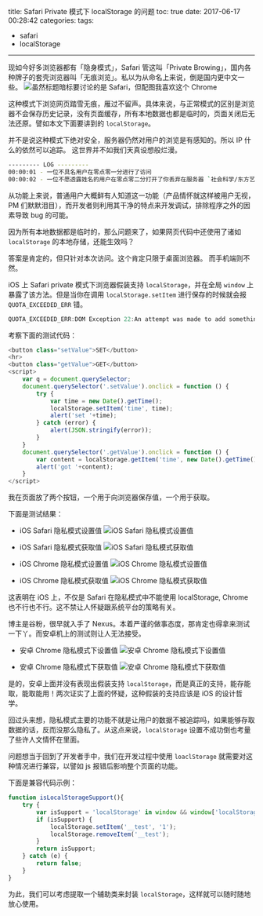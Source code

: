 title: Safari Private 模式下 localStorage 的问题
toc: true
date: 2017-06-17 00:28:42
categories:
tags:
- safari
- localStorage
---

现如今好多浏览器都有「隐身模式」，Safari 管这叫「Private Browing」，国内各种牌子的套壳浏览器叫「无痕浏览」。私以为从命名上来说，倒是国内更中文一些。
![虽然标题暗标要讨论的是 Safari，但配图我喜欢这个 Chrome ](chrome-incognito.jpg)
<!-- more -->

这种模式下浏览网页踏雪无痕，雁过不留声。具体来说，与正常模式的区别是浏览器不会保存历史记录，没有页面缓存，所有本地数据也都是临时的，页面关闭后无法还原。譬如本文下面要讲到的 `localStorage`。

<aside class="caution">
并不是说这种模式下绝对安全，服务器仍然对用户的浏览是有感知的。所以 IP 什么的依然可以追踪。
这世界并不如我们天真设想般烂漫。
</aside>  

```bash
--------- LOG ---------
00:00:01 - 一位不具名用户在零点零一分进行了访问
00:00:02 - 一位不愿透露姓名的用户在零点零二分打开了你丢弃在服务器 `社会科学/东方艺术鉴赏/东瀛国浮世绘` 中的资源 `ae2bx86.jpg`
```

从功能上来说，普通用户大概鲜有人知道这一功能（产品情怀就这样被用户无视，PM 们默默泪目），而开发者则利用其干净的特点来开发调试，排除程序之外的因素导致 bug 的可能。

因为所有本地数据都是临时的，那么问题来了，如果网页代码中还使用了诸如 `localStorage` 的本地存储，还能生效吗？

答案是肯定的，但只针对本次访问。这个肯定只限于桌面浏览器。 而手机端则不然。

iOS 上 Safari private 模式下浏览器假装支持 `localStorage`，并在全局 `window` 上暴露了该方法。但是当你在调用 `localStorage.setItem` 进行保存的时候就会报 `QUOTA_EXCEEDED_ERR` 错。

```js
QUOTA_EXCEEDED_ERR:DOM Exception 22:An attempt was made to add something to storage...
```

考察下面的测试代码：

```js
<button class="setValue">SET</button>
<hr>
<button class="getValue">GET</button>
<script>
    var q = document.querySelector;
    document.querySelector('.setValue').onclick = function () {
        try {
            var time = new Date().getTime();
            localStorage.setItem('time', time);
            alert('set '+time);
        } catch (error) {
            alert(JSON.stringify(error));
        }
    }
    document.querySelector('.getValue').onclick = function () {
        var content = localStorage.getItem('time', new Date().getTime());
        alert('got '+content);
    }
</script>
```

我在页面放了两个按钮，一个用于向浏览器保存值，一个用于获取。

下面是测试结果：

- iOS Safari 隐私模式设置值
![iOS Safari 隐私模式设置值](ios-safari-set.png)

- iOS Safari 隐私模式获取值
![iOS Safari 隐私模式获取值](ios-safari-get.png)

- iOS Chrome 隐私模式设置值
![iOS Chrome 隐私模式设置值](ios-chrome-get.png)

- iOS Chrome 隐私模式获取值
![iOS Chrome 隐私模式获取值](ios-chrome-get.png)

这表明在 iOS 上，不仅是 Safari 在隐私模式中不能使用 localStorage, Chrome 也不行也不行。这不禁让人怀疑跟系统平台的策略有关。

博主是谷粉，很早就入手了 Nexus。本着严谨的做事态度，那肯定也得拿来测试一下丫。而安卓机上的测试则让人无法接受。

- 安卓 Chrome 隐私模式下设置值
![安卓 Chrome 隐私模式下设置值](android-chrome-get.png)

- 安卓 Chrome 隐私模式下获取值
![安卓 Chrome 隐私模式下获取值](android-chrome-get.png)

是的，安卓上面并没有表现出假装支持 `localStorage`，而是真正的支持，能存能取，能取能用！两次证实了上面的怀疑，这种假装的支持应该是 iOS 的设计哲学。

回过头来想，隐私模式主要的功能不就是让用户的数据不被追踪吗，如果能够存取数据的话，反而没那么隐私了。从这点来说，`localStorage` 设置不成功倒也考量了些许人文情怀在里面。

问题想当于回到了开发者手中，我们在开发过程中使用 `loaclStorage` 就需要对这种情况进行兼容，以譬如 js 报错后影响整个页面的功能。

下面是兼容代码示例：

```js
function isLocalStorageSupport(){
    try {
        var isSupport = 'localStorage' in window && window['localStorage'] !== null;
        if (isSupport) {
            localStorage.setItem('__test', '1');
            localStorage.removeItem('__test');
        }
        return isSupport;
    } catch (e) {
        return false;
    }
}
```

为此，我们可以考虑提取一个辅助类来封装 `localStorage`，这样就可以随时随地放心使用。
